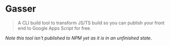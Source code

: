 # Gasser  

> A CLI build tool to transform JS/TS build so you can publish your front end to Google Apps Script for free.

*Note this tool isn't published to NPM yet as it is in an unfinished state*.
